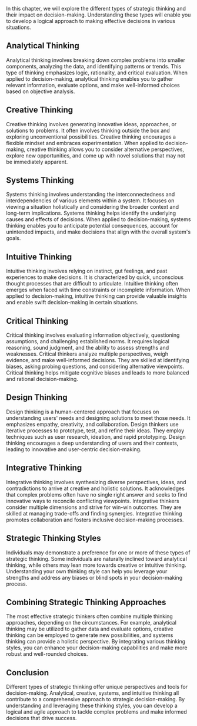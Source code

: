 
In this chapter, we will explore the different types of strategic thinking and their impact on decision-making. Understanding these types will enable you to develop a logical approach to making effective decisions in various situations.

## Analytical Thinking

Analytical thinking involves breaking down complex problems into smaller components, analyzing the data, and identifying patterns or trends. This type of thinking emphasizes logic, rationality, and critical evaluation. When applied to decision-making, analytical thinking enables you to gather relevant information, evaluate options, and make well-informed choices based on objective analysis.

## Creative Thinking

Creative thinking involves generating innovative ideas, approaches, or solutions to problems. It often involves thinking outside the box and exploring unconventional possibilities. Creative thinking encourages a flexible mindset and embraces experimentation. When applied to decision-making, creative thinking allows you to consider alternative perspectives, explore new opportunities, and come up with novel solutions that may not be immediately apparent.

## Systems Thinking

Systems thinking involves understanding the interconnectedness and interdependencies of various elements within a system. It focuses on viewing a situation holistically and considering the broader context and long-term implications. Systems thinking helps identify the underlying causes and effects of decisions. When applied to decision-making, systems thinking enables you to anticipate potential consequences, account for unintended impacts, and make decisions that align with the overall system's goals.

## Intuitive Thinking

Intuitive thinking involves relying on instinct, gut feelings, and past experiences to make decisions. It is characterized by quick, unconscious thought processes that are difficult to articulate. Intuitive thinking often emerges when faced with time constraints or incomplete information. When applied to decision-making, intuitive thinking can provide valuable insights and enable swift decision-making in certain situations.

## Critical Thinking

Critical thinking involves evaluating information objectively, questioning assumptions, and challenging established norms. It requires logical reasoning, sound judgment, and the ability to assess strengths and weaknesses. Critical thinkers analyze multiple perspectives, weigh evidence, and make well-informed decisions. They are skilled at identifying biases, asking probing questions, and considering alternative viewpoints. Critical thinking helps mitigate cognitive biases and leads to more balanced and rational decision-making.

## Design Thinking

Design thinking is a human-centered approach that focuses on understanding users' needs and designing solutions to meet those needs. It emphasizes empathy, creativity, and collaboration. Design thinkers use iterative processes to prototype, test, and refine their ideas. They employ techniques such as user research, ideation, and rapid prototyping. Design thinking encourages a deep understanding of users and their contexts, leading to innovative and user-centric decision-making.

## Integrative Thinking

Integrative thinking involves synthesizing diverse perspectives, ideas, and contradictions to arrive at creative and holistic solutions. It acknowledges that complex problems often have no single right answer and seeks to find innovative ways to reconcile conflicting viewpoints. Integrative thinkers consider multiple dimensions and strive for win-win outcomes. They are skilled at managing trade-offs and finding synergies. Integrative thinking promotes collaboration and fosters inclusive decision-making processes.

## Strategic Thinking Styles

Individuals may demonstrate a preference for one or more of these types of strategic thinking. Some individuals are naturally inclined toward analytical thinking, while others may lean more towards creative or intuitive thinking. Understanding your own thinking style can help you leverage your strengths and address any biases or blind spots in your decision-making process.

## Combining Strategic Thinking Approaches

The most effective strategic thinkers often combine multiple thinking approaches, depending on the circumstances. For example, analytical thinking may be utilized to gather data and evaluate options, creative thinking can be employed to generate new possibilities, and systems thinking can provide a holistic perspective. By integrating various thinking styles, you can enhance your decision-making capabilities and make more robust and well-rounded choices.

## Conclusion

Different types of strategic thinking offer unique perspectives and tools for decision-making. Analytical, creative, systems, and intuitive thinking all contribute to a comprehensive approach to strategic decision-making. By understanding and leveraging these thinking styles, you can develop a logical and agile approach to tackle complex problems and make informed decisions that drive success.
